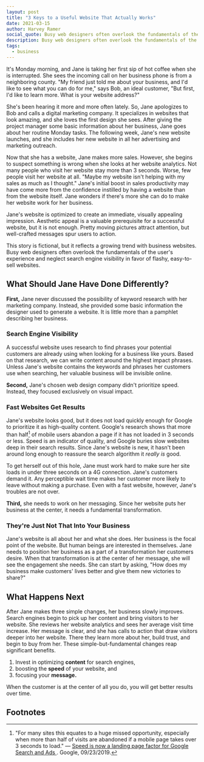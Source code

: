 ```yaml
---
layout: post
title: "3 Keys to a Useful Website That Actually Works"
date: 2021-03-15
author: Harvey Ramer
social_quote: Busy web designers often overlook the fundamentals of the user's experience and neglect search engine visibility in favor of flashy, easy-to-sell websites.
description: Busy web designers often overlook the fundamentals of the user's experience and neglect search engine visibility in favor of flashy, easy-to-sell websites.
tags:
  - business
---
```


It's Monday morning, and Jane is taking her first sip of hot coffee when she is interrupted. She sees the incoming call on her business phone is from a neighboring county. "My friend just told me about your business, and I'd like to see what you can do for me," says Bob, an ideal customer, "But first, I'd like to learn more. What is your website address?"

She's been hearing it more and more often lately. So, Jane apologizes to Bob and calls a digital marketing company. It specializes in websites that look amazing, and she loves the first design she sees. After giving the project manager some basic information about her business, Jane goes about her routine Monday tasks. The following week, Jane's new website launches, and she includes her new website in all her advertising and marketing outreach.

Now that she has a website, Jane makes more sales. However, she begins to suspect something is wrong when she looks at her website analytics. Not many people who visit her website stay more than 3 seconds. Worse, few people visit her website at all. "Maybe my website isn't helping with my sales as much as I thought." Jane's initial boost in sales productivity may have come more from the confidence instilled by having a website than from the website itself. Jane wonders if there's more she can do to make her website work for her business.

Jane's website is optimized to create an immediate, visually appealing impression. Aesthetic appeal is a valuable prerequisite for a successful website, but it is not enough. Pretty moving pictures attract attention, but well-crafted messages spur users to action.

This story is fictional, but it reflects a growing trend with business websites. Busy web designers often overlook the fundamentals of the user's experience and neglect search engine visibility in favor of flashy, easy-to-sell websites.

## What Should Jane Have Done Differently?

**First,** Jane never discussed the possibility of keyword research with her marketing company. Instead, she provided some basic information the designer used to generate a website. It is little more than a pamphlet describing her business.

### Search Engine Visibility

A successful website uses research to find phrases your potential customers are already using when looking for a business like yours. Based on that research, we can write content around the highest impact phrases. Unless Jane's website contains the keywords and phrases her customers use when searching, her valuable business will be invisible online.

**Second,** Jane's chosen web design company didn't prioritize speed. Instead, they focused exclusively on visual impact.

### Fast Websites Get Results

Jane's website looks good, but it does not load quickly enough for Google to prioritize it as high-quality content. Google's research shows that more than half[^1] of mobile users abandon a page if it has not loaded in 3 seconds or less. Speed is an indicator of quality, and Google buries slow websites deep in their search results. Since Jane's website is new, it hasn't been around long enough to reassure the search algorithm it _really is_ good.

To get herself out of this hole, Jane must work hard to make sure her site loads in under three seconds on a 4G connection. Jane's customers demand it. Any perceptible wait time makes her customer more likely to leave without making a purchase. Even with a fast website, however, Jane's troubles are not over.

**Third,** she needs to work on her messaging. Since her website puts her business at the center, it needs a fundamental transformation.

### They're Just Not That Into Your Business

Jane's website is all about her and what she does. Her business is the focal point of the website. But human beings are interested in themselves. Jane needs to position her business as a part of a transformation her customers desire. When that transformation is at the center of her message, she will see the engagement she needs. She can start by asking, "How does my business make customers' lives better and give them new victories to share?"

## What Happens Next

After Jane makes three simple changes, her business slowly improves. Search engines begin to pick up her content and bring visitors to her website. She reviews her website analytics and sees her average visit time increase. Her message is clear, and she has calls to action that draw visitors deeper into her website. There they learn more about her, build trust, and begin to buy from her. These simple-but-fundamental changes reap significant benefits.

1. Invest in optimizing **content** for search engines,
2. boosting the **speed** of your website, and
3. focusing your **message.**

When the customer is at the center of all you do, you will get better results over time.

## Footnotes

[^1]: "For many sites this equates to a huge missed opportunity, especially when more than half of visits are abandoned if a mobile page takes over 3 seconds to load." — [Speed is now a landing page factor for Google Search and Ads ](https://developers.google.com/web/updates/2018/07/search-ads-speed). Google, 09/23/2019.
